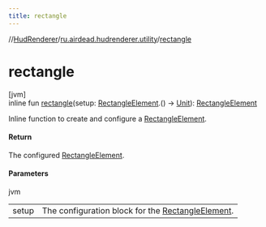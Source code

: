 ```yaml
---
title: rectangle
---
```

//[HudRenderer](../../index.html)/[ru.airdead.hudrenderer.utility](index.html)/[rectangle](rectangle.html)



# rectangle



[jvm]\
inline fun [rectangle](rectangle.html)(setup: [RectangleElement](../ru.airdead.hudrenderer.element/-rectangle-element/index.html).() -&gt; [Unit](https://kotlinlang.org/api/latest/jvm/stdlib/kotlin/-unit/index.html)): [RectangleElement](../ru.airdead.hudrenderer.element/-rectangle-element/index.html)



Inline function to create and configure a [RectangleElement](../ru.airdead.hudrenderer.element/-rectangle-element/index.html).



#### Return



The configured [RectangleElement](../ru.airdead.hudrenderer.element/-rectangle-element/index.html).



#### Parameters


jvm

| | |
|---|---|
| setup | The configuration block for the [RectangleElement](../ru.airdead.hudrenderer.element/-rectangle-element/index.html). |




